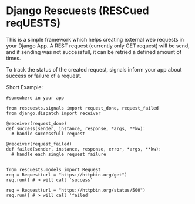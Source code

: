 # Django Rescuests (RESCued reqUESTS)
This is a simple framework which helps creating external web requests in your Django App. A REST request (currently only GET request) will be send, and if sending was not successfull, it can be retried a defined amount of times.

To track the status of the created request, signals inform your app about success or failure of a request.

Short Example:

```
#somewhere in your app

from rescuests.signals import request_done, request_failed
from django.dispatch import receiver

@receiver(request_done)
def success(sender, instance, response, *args, **kw):
  # handle successfull request

@receiver(request_failed)
def failed(sender, instance, response, error, *args, **kw):
  # handle each single request failure


from rescuests.models import Request
req = Request(url = "https://httpbin.org/get")
req.run() # > will call 'success'

req = Request(url = "https://httpbin.org/status/500")
req.run() # > will call 'failed'
```

